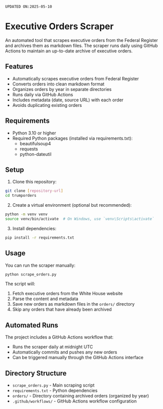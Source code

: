 `UPDATED ON:2025-05-10` 

# Executive Orders Scraper


An automated tool that scrapes executive orders from the Federal Register and archives them as markdown files. The scraper runs daily using GitHub Actions to maintain an up-to-date archive of executive orders.

## Features

- Automatically scrapes executive orders from Federal Register
- Converts orders into clean markdown format
- Organizes orders by year in separate directories
- Runs daily via GitHub Actions
- Includes metadata (date, source URL) with each order
- Avoids duplicating existing orders

## Requirements

- Python 3.10 or higher
- Required Python packages (installed via requirements.txt):
  - beautifulsoup4
  - requests
  - python-dateutil

## Setup

1. Clone this repository:
```bash
git clone [repository-url]
cd trumporders
```

2. Create a virtual environment (optional but recommended):
```bash
python -m venv venv
source venv/bin/activate  # On Windows, use `venv\Scripts\activate`
```

3. Install dependencies:
```bash
pip install -r requirements.txt
```

## Usage

You can run the scraper manually:

```bash
python scrape_orders.py
```

The script will:
1. Fetch executive orders from the White House website
2. Parse the content and metadata
3. Save new orders as markdown files in the `orders/` directory
4. Skip any orders that have already been archived

## Automated Runs

The project includes a GitHub Actions workflow that:
- Runs the scraper daily at midnight UTC
- Automatically commits and pushes any new orders
- Can be triggered manually through the GitHub Actions interface

## Directory Structure

- `scrape_orders.py` - Main scraping script
- `requirements.txt` - Python dependencies
- `orders/` - Directory containing archived orders (organized by year)
- `.github/workflows/` - GitHub Actions workflow configuration

